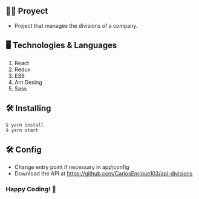 ## 👩‍💻 Proyect

- Project that manages the divisions of a company.

## 🖥 Technologies & Languages

1. React
2. Redux
3. ES6
4. Ant Desing
5. Sass

## 🛠 Installing

```
$ yarn install
$ yarn start
```
## 🛠 Config


- Change entry point if necessary in app\config
- Download the API at https://github.com/CarlosEnrique103/api-divisions

### Happy Coding! 🚀


